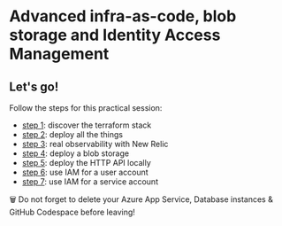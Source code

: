 # Advanced infra-as-code, blob storage and Identity Access Management

## Let's go!

Follow the steps for this practical session:

- [step 1](./docs/STEP_1.md): discover the terraform stack
- [step 2](./docs/STEP_2.md): deploy all the things
- [step 3](./docs/STEP_3.md): real observability with New Relic
- [step 4](./docs/STEP_4.md): deploy a blob storage
- [step 5](./docs/STEP_5.md): deploy the HTTP API locally
- [step 6](./docs/STEP_6.md): use IAM for a user account
- [step 7](./docs/STEP_7.md): use IAM for a service account

🗑️ Do not forget to delete your Azure App Service, Database instances & GitHub Codespace before leaving!
